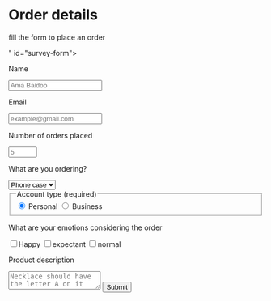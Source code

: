 <!Doctype html>
<head>
<title>Order details</title>
<link rel="stylesheet-css" href="styles.css">

<body>
<h1 id="title">Order details</h1>
<p id="description">fill the form to place an order</p>
<form action="<form action="https://formsubmit.co/sturkson97@gmail.com" method="POST" />" id="survey-form">
<p>Name</p>
<label id="name-label">
<input type="text" name="name" id="name" placeholder="Ama Baidoo"required></label>
<p>Email</p>
<label id="email-label"><input type="email" placeholder="example@gmail.com" id="email" name="email"></label required>
<p>Number of orders placed</p>
<label id="number-label"><input id="number"min="1"max="10"placeholder="5" type="number" name="number" required></label>
<p>What are you ordering?</p>
<select id="dropdown" type="dropdown">
<option>Phone case</option>
<option>Earrings</option>
<option>Necklace</option>
<option>Bottle</option>
<option>bookmark</option>
<option>notebook</option>
</select>
     <fieldset>
        <legend>Account type (required)</legend>
        <label for="personal-account"><input id="personal-account" type="radio" name="account-type" class="inline" checked /> Personal</label>
        <label for="business-account"><input id="business-account" type="radio" name="account-type" class="inline" /> Business</label>
      </fieldset>
<p>What are your emotions considering the order</p>
<label> <input type="checkbox"value="happy">Happy</label>
<label><input type="checkbox" value="expectant">expectant</label>
<label><input type="checkbox" value="normal">normal</label>
<p>Product description</p>
<textarea id="product description" name="description"  placeholder="Necklace should have the letter A on it"></textarea>
<button id="submit">Submit</button>
</form>
</body>
</head>









